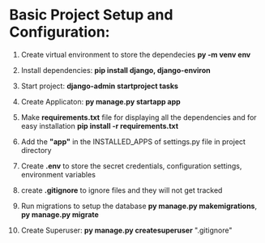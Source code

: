 # Basic Project Setup and Configuration:

1. Create virtual environment to store the dependecies
    **py -m venv env**

2. Install dependencies: **pip install django, django-environ**

3. Start project:
    **django-admin startproject tasks**

4. Create Applicaton:
    **py manage.py startapp app**

5. Make **requirements.txt** file for displaying all the dependencies and for easy installation
    **pip install -r requirements.txt**

6. Add the **"app"** in the INSTALLED_APPS of settings.py file in project directory

7. Create **.env** to store the secret credentials, configuration settings, environment variables

8. create **.gitignore** to ignore files and they will not get tracked

9. Run migrations to setup the database
    **py manage.py makemigrations**,
    **py manage.py migrate**

10. Create Superuser:
    **py manage.py createsuperuser**
    ".gitignore" 
